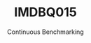 ---
layout: docu
title: IMDBQ015
subtitle: Continuous Benchmarking
selected: IMDB
expanded: Benchmarking
benchmark: /individual_results/IMDBQ015.html
---